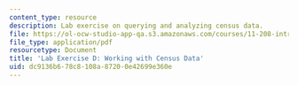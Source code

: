 ```yaml
---
content_type: resource
description: Lab exercise on querying and analyzing census data.
file: https://ol-ocw-studio-app-qa.s3.amazonaws.com/courses/11-208-introduction-to-computers-in-public-management-ii-january-iap-2002/dc9136b678c8108a87200e42699e360e_11208labD.pdf
file_type: application/pdf
resourcetype: Document
title: 'Lab Exercise D: Working with Census Data'
uid: dc9136b6-78c8-108a-8720-0e42699e360e
---
```

